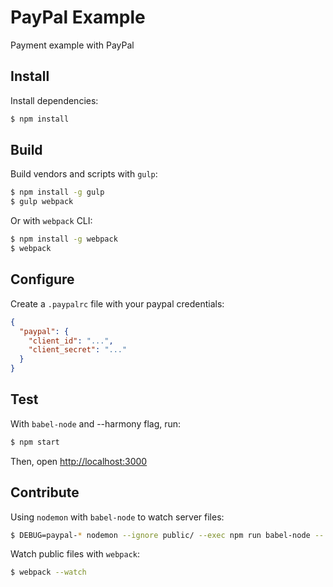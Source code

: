 # PayPal Example

Payment example with PayPal

## Install

Install dependencies:

```bash
$ npm install
```

## Build

Build vendors and scripts with `gulp`:

```bash
$ npm install -g gulp
$ gulp webpack
```

Or with `webpack` CLI:

```bash
$ npm install -g webpack
$ webpack
```

## Configure

Create a `.paypalrc` file with your paypal credentials:

```json
{
  "paypal": {
    "client_id": "...",
    "client_secret": "..."
  }
}
```

## Test

With `babel-node` and --harmony flag, run:

```bash
$ npm start
```

Then, open [http://localhost:3000](http://localhost:3000)

## Contribute

Using `nodemon` with `babel-node` to watch server files:

```bash
$ DEBUG=paypal-* nodemon --ignore public/ --exec npm run babel-node -- server.js
```

Watch public files with `webpack`:

```bash
$ webpack --watch
```
